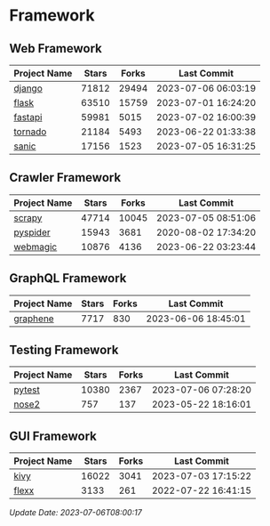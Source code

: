 # Framework

## Web Framework
| Project Name | Stars | Forks | Last Commit |
| ------------ | ----- | ----- | ----------- |
| [django](https://github.com/django/django) | 71812 | 29494 | 2023-07-06 06:03:19 |
| [flask](https://github.com/pallets/flask) | 63510 | 15759 | 2023-07-01 16:24:20 |
| [fastapi](https://github.com/tiangolo/fastapi) | 59981 | 5015 | 2023-07-02 16:00:39 |
| [tornado](https://github.com/tornadoweb/tornado) | 21184 | 5493 | 2023-06-22 01:33:38 |
| [sanic](https://github.com/sanic-org/sanic) | 17156 | 1523 | 2023-07-05 16:31:25 |

## Crawler Framework
| Project Name | Stars | Forks | Last Commit |
| ------------ | ----- | ----- | ----------- |
| [scrapy](https://github.com/scrapy/scrapy) | 47714 | 10045 | 2023-07-05 08:51:06 |
| [pyspider](https://github.com/binux/pyspider) | 15943 | 3681 | 2020-08-02 17:34:20 |
| [webmagic](https://github.com/code4craft/webmagic) | 10876 | 4136 | 2023-06-22 03:23:44 |

## GraphQL Framework
| Project Name | Stars | Forks | Last Commit |
| ------------ | ----- | ----- | ----------- |
| [graphene](https://github.com/graphql-python/graphene) | 7717 | 830 | 2023-06-06 18:45:01 |

## Testing Framework
| Project Name | Stars | Forks | Last Commit |
| ------------ | ----- | ----- | ----------- |
| [pytest](https://github.com/pytest-dev/pytest) | 10380 | 2367 | 2023-07-06 07:28:20 |
| [nose2](https://github.com/nose-devs/nose2) | 757 | 137 | 2023-05-22 18:16:01 |

## GUI Framework
| Project Name | Stars | Forks | Last Commit |
| ------------ | ----- | ----- | ----------- |
| [kivy](https://github.com/kivy/kivy) | 16022 | 3041 | 2023-07-03 17:15:22 |
| [flexx](https://github.com/flexxui/flexx) | 3133 | 261 | 2022-07-22 16:41:15 |

*Update Date: 2023-07-06T08:00:17*